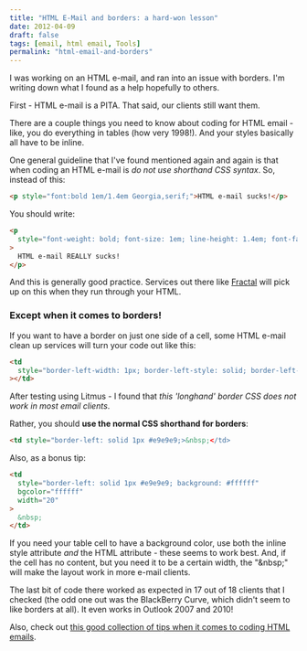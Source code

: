 ```yaml
---
title: "HTML E-Mail and borders: a hard-won lesson"
date: 2012-04-09
draft: false
tags: [email, html email, Tools]
permalink: "html-email-and-borders"
---
```


I was working on an HTML e-mail, and ran into an issue with borders. I'm writing down what I found as a help hopefully to others.

First - HTML e-mail is a PITA. That said, our clients still want them.

<!--more-->

There are a couple things you need to know about coding for HTML email - like, you do everything in tables (how very 1998!). And your styles basically all have to be inline.

One general guideline that I've found mentioned again and again is that when coding an HTML e-mail is _do not use shorthand CSS syntax_. So, instead of this:

```html
<p style="font:bold 1em/1.4em Georgia,serif;">HTML e-mail sucks!</p>
```

You should write:

```html
<p
  style="font-weight: bold; font-size: 1em; line-height: 1.4em; font-family: Georgia,serif;"
>
  HTML e-mail REALLY sucks!
</p>
```

And this is generally good practice. Services out there like <a href="https://getfractal.com" target="_blank" rel="noreferrer">Fractal</a> will pick up on this when they run through your HTML.

### Except when it comes to borders!

If you want to have a border on just one side of a cell, some HTML e-mail clean up services will turn your code out like this:

```html
<td
  style="border-left-width: 1px; border-left-style: solid; border-left-color: #e9e9e9;"
></td>
```

After testing using Litmus - I found that _this 'longhand' border CSS does not work in most email clients_.

Rather, you should **use the normal CSS shorthand for borders**:

```html
<td style="border-left: solid 1px #e9e9e9;>&nbsp;</td>
```

Also, as a bonus tip:

```html
<td
  style="border-left: solid 1px #e9e9e9; background: #ffffff"
  bgcolor="ffffff"
  width="20"
>
  &nbsp;
</td>
```

If you need your table cell to have a background color, use both the inline style attribute _and_ the HTML attribute - these seems to work best. And, if the cell has no content, but you need it to be a certain width, the "&amp;nbsp;" will make the layout work in more e-mail clients.

The last bit of code there worked as expected in 17 out of 18 clients that I checked (the odd one out was the BlackBerry Curve, which didn't seem to like borders at all). It even works in Outlook 2007 and 2010!

Also, check out [this good collection of tips when it comes to coding HTML emails](https://www.campaignmonitor.com/design-guidelines/).
